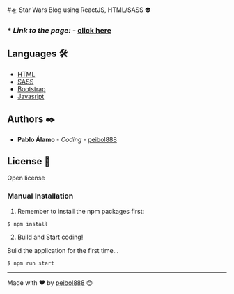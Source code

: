 #🛸 Star Wars Blog using ReactJS, HTML/SASS 👽

### * *Link to the page:* - [click here](https://starwarsblog.herokuapp.com/)

## Languages 🛠️

* [HTML](https://es.wikipedia.org/wiki/HTML5)
* [SASS](https://sass-lang.com/)
* [Bootstrap](https://getbootstrap.com/)
* [Javasript](https://es.reactjs.org/)

## Authors ✒️

* **Pablo Álamo** - *Coding* - [peibol888](https://github.com/peibol888)

## License 📄

Open license

### Manual Installation

1) Remember to install the npm packages first:
```
$ npm install
```

2) Build and Start coding!

Build the application for the first time...

```
$ npm run start
```

---
Made with ❤️ by [peibol888](https://github.com/peibol888) 😊
